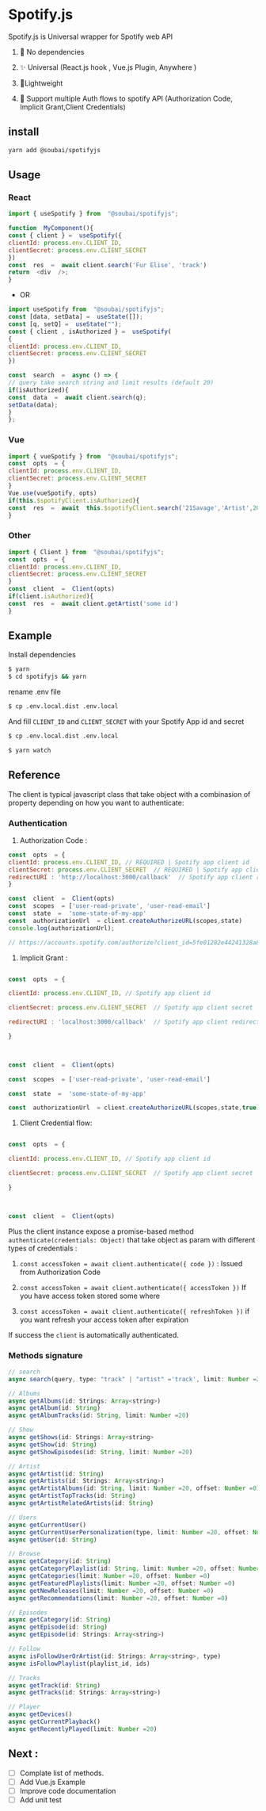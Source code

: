 
# Spotify.js

  Spotify.js is Universal wrapper for Spotify web API

1. 🧰 No dependencies

1. ✨ Universal (React.js hook , Vue.js Plugin, Anywhere )

1. 🍐Lightweight

1. 🔐 Support multiple Auth flows to spotify API (Authorization Code, Implicit Grant,Client Credentials)

 

## install

```sh
yarn add @soubai/spotifyjs
```

## Usage

### React

```js
import { useSpotify } from  "@soubai/spotifyjs";

function  MyComponent(){
const { client } =  useSpotify({
clientId: process.env.CLIENT_ID,
clientSecret: process.env.CLIENT_SECRET
})
const  res  =  await client.search('Fur Elise', 'track')
return  <div  />;
}
```
- OR

```js
import useSpotify from  "@soubai/spotifyjs";
const [data, setData] =  useState([]);
const [q, setQ] =  useState("");
const { client , isAuthorized } =  useSpotify(
{
clientId: process.env.CLIENT_ID,
clientSecret: process.env.CLIENT_SECRET
})

const  search  =  async () => {
// query take search string and limit results (default 20)
if(isAuthorized){
const  data  =  await client.search(q);
setData(data);
}
};

```

  

### Vue
```js
import { vueSpotify } from  "@soubai/spotifyjs";
const  opts  = {
clientId: process.env.CLIENT_ID,
clientSecret: process.env.CLIENT_SECRET
}
Vue.use(vueSpotify, opts)
if(this.$spotifyClient.isAuthorized){
const  res  =  await  this.$spotifyClient.search('21Savage','Artist',20)
}
```

### Other
```js
import { Client } from  "@soubai/spotifyjs";
const  opts  = {
clientId: process.env.CLIENT_ID,
clientSecret: process.env.CLIENT_SECRET
}
const  client  =  Client(opts)
if(client.isAuthorized){
const  res  =  await client.getArtist('some id')
}
```
## Example

Install dependencies

```sh
$ yarn
$ cd spotifyjs && yarn
```
rename .env file

```sh
$ cp .env.local.dist .env.local
```
And fill `CLIENT_ID` and `CLIENT_SECRET` with your Spotify App id and secret

```sh
$ cp .env.local.dist .env.local
```
```sh
$ yarn watch
```

## Reference
The client is typical javascript class that take object with a combinasion of property depending on how you want to authenticate:


### Authentication

1. Authorization Code :
```js
const  opts  = {
clientId: process.env.CLIENT_ID, // REQUIRED | Spotify app client id
clientSecret: process.env.CLIENT_SECRET  // REQUIRED | Spotify app client secret
redirectURI : 'http://localhost:3000/callback'  // Spotify app client redirect URI
}

const  client  =  Client(opts)
const  scopes  = ['user-read-private', 'user-read-email']
const  state  =  'some-state-of-my-app'
const  authorizationUrl  = client.createAuthorizeURL(scopes,state)
console.log(authorizationUrl);

// https://accounts.spotify.com/authorize?client_id=5fe01282e44241328a84e7c5cc169165&response_type=code&redirect_uri=https://example.com/callback&scope=user-read-private%20user-read-email&state=some-state-of-my-app
```

1. Implicit Grant :

  

```js

const  opts  = {

clientId: process.env.CLIENT_ID, // Spotify app client id

clientSecret: process.env.CLIENT_SECRET  // Spotify app client secret

redirectURI : 'localhost:3000/callback'  // Spotify app client redirect URI

}

  

const  client  =  Client(opts)

const  scopes  = ['user-read-private', 'user-read-email']

const  state  =  'some-state-of-my-app'

const  authorizationUrl  = client.createAuthorizeURL(scopes,state,true) // set the 3th param to true (isImplicit)


```

  

1. Client Credential flow:

  

```js

const  opts  = {

clientId: process.env.CLIENT_ID, // Spotify app client id

clientSecret: process.env.CLIENT_SECRET  // Spotify app client secret

}

  

const  client  =  Client(opts)

```

  

Plus the client instance expose a promise-based method `authenticate(credentials: Object)` that take object as param with different types of credentials :

  

1. `const accessToken = await client.authenticate({ code })` : Issued from Authorization Code

1. `const accessToken = await client.authenticate({ accessToken })` If you have access token stored some where

1. `const accessToken = await client.authenticate({ refreshToken })` if you want refresh your access token after expiration

  

If success the `client` is automatically authenticated.

  
  

### Methods signature

  

```js
// search
async search(query, type: "track" | "artist" ='track', limit: Number =20, offset: Number =0)

// Albums
async getAlbums(id: Strings: Array<string>)
async getAlbum(id: String)
async getAlbumTracks(id: String, limit: Number =20)

// Show
async getShows(id: Strings: Array<string>
async getShow(id: String)
async getShowEpisodes(id: String, limit: Number =20)

// Artist
async getArtist(id: String)
async getArtists(id: Strings: Array<string>)
async getArtistAlbums(id: String, limit: Number =20, offset: Number =0)
async getArtistTopTracks(id: String)
async getArtistRelatedArtists(id: String)

// Users
async getCurrentUser()
async getCurrentUserPersonalization(type, limit: Number =20, offset: Number =0)
async getUser(id: String)

// Browse
async getCategory(id: String)
async getCategoryPlaylist(id: String, limit: Number =20, offset: Number =0)
async getCategories(limit: Number =20, offset: Number =0)
async getFeaturedPlaylists(limit: Number =20, offset: Number =0)
async getNewReleases(limit: Number =20, offset: Number =0)
async getRecommendations(limit: Number =20, offset: Number =0)

// Episodes
async getCategory(id: String)
async getEpisode(id: String)
async getEpisode(id: Strings: Array<string>)

// Follow
async isFollowUserOrArtist(id: Strings: Array<string>, type)
async isFollowPlaylist(playlist_id, ids)

// Tracks
async getTrack(id: String)
async getTracks(id: Strings: Array<string>)

// Player
async getDevices()
async getCurrentPlayback()
async getRecentlyPlayed(limit: Number =20)

```
## Next :
- [ ] Complate list of methods.
- [ ] Add Vue.js Example
- [ ] Improve code documentation
- [ ] Add unit test